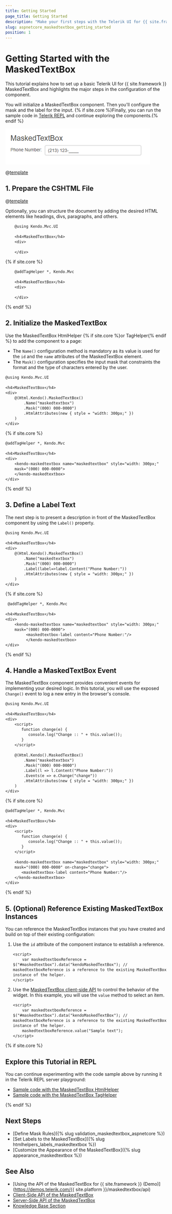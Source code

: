 ```yaml
---
title: Getting Started
page_title: Getting Started
description: "Make your first steps with the Telerik UI for {{ site.framework }} MaskedTextBox component by following a complete step-by-step tutorial."
slug: aspnetcore_maskedtextbox_getting_started
position: 1
---
```


# Getting Started with the MaskedTextBox

This tutorial explains how to set up a basic Telerik UI for {{ site.framework }} MaskedTextBox and highlights the major steps in the configuration of the component.

You will initialize a MaskedTextBox component. Then you'll configure the mask and the label for the input. {% if site.core %}Finally, you can run the sample code in [Telerik REPL](https://netcorerepl.telerik.com/) and continue exploring the components.{% endif %}

 ![Sample Telerik UI for {{ site.framework }} MaskedTextBox](./images/maskedtextbox-getting-started.png)

@[template](/_contentTemplates/core/getting-started-prerequisites.md#repl-component-gs-prerequisites)

## 1. Prepare the CSHTML File

@[template](/_contentTemplates/core/getting-started-directives.md#gs-adding-directives)

Optionally, you can structure the document by adding the desired HTML elements like headings, divs, paragraphs, and others.

```HtmlHelper
    @using Kendo.Mvc.UI

    <h4>MaskedTextBox</h4>
    <div>

    </div>
```
{% if site.core %}
```TagHelper
    @addTagHelper *, Kendo.Mvc

    <h4>MaskedTextBox</h4>
    <div>

    </div>
```
{% endif %}

## 2. Initialize the MaskedTextBox

Use the MaskedTextBox HtmlHelper {% if site.core %}or TagHelper{% endif %} to add the component to a page:

* The `Name()` configuration method is mandatory as its value is used for the `id` and the `name` attributes of the MaskedTextBox element.
* The `Mask()` configuration specifies the input mask that constraints the format and the type of characters entered by the user. 

```HtmlHelper
@using Kendo.Mvc.UI

<h4>MaskedTextBox</h4>
<div>
    @(Html.Kendo().MaskedTextBox()
        .Name("maskedtextbox")
        .Mask("(000) 000-0000")
        .HtmlAttributes(new { style = "width: 300px;" })
    )
</div>
```
{% if site.core %}
```TagHelper
@addTagHelper *, Kendo.Mvc

<h4>MaskedTextBox</h4>
<div>
    <kendo-maskedtextbox name="maskedtextbox" style="width: 300px;"
    mask="(000) 000-0000">
    </kendo-maskedtextbox>
</div>
```
{% endif %}

## 3. Define a Label Text

The next step is to present a description in front of the MaskedTextBox component by using the `Label()` property.

```HtmlHelper
@using Kendo.Mvc.UI

<h4>MaskedTextBox</h4>
<div>
    @(Html.Kendo().MaskedTextBox()
        .Name("maskedtextbox")
        .Mask("(000) 000-0000")
        .Label(label=>label.Content("Phone Number:"))
        .HtmlAttributes(new { style = "width: 300px;" })
    )
</div>
```
{% if site.core %}
```TagHelper
 @addTagHelper *, Kendo.Mvc

<h4>MaskedTextBox</h4>
<div>
    <kendo-maskedtextbox name="maskedtextbox" style="width: 300px;"
    mask="(000) 000-0000">
         <maskedtextbox-label content="Phone Number:"/>
         </kendo-maskedtextbox>
</div>
```
{% endif %}

## 4. Handle a MaskedTextBox Event

The MaskedTextBox component provides convenient events for implementing your desired logic. In this tutorial, you will use the exposed `Change()` event to log a new entry in the browser's console.

```HtmlHelper
@using Kendo.Mvc.UI

<h4>MaskedTextBox</h4>
<div>
    <script>
       function change(e) {
          console.log("Change :: " + this.value());
       }
    </script>

    @(Html.Kendo().MaskedTextBox()
        .Name("maskedtextbox")
        .Mask("(000) 000-0000")
        .Label(l => l.Content("Phone Number:"))
        .Events(e => e.Change("change"))
        .HtmlAttributes(new { style = "width: 300px;" })
    )
</div>
```
{% if site.core %}
```TagHelper
@addTagHelper *, Kendo.Mvc

<h4>MaskedTextBox</h4>
<div>
    <script>
       function change(e) {
          console.log("Change :: " + this.value());
       }
    </script>

    <kendo-maskedtextbox name="maskedtextbox" style="width: 300px;" 
    mask="(000) 000-0000" on-change="change">
       <maskedtextbox-label content="Phone Number:"/>
    </kendo-maskedtextbox>
</div>
```
{% endif %}

## 5. (Optional) Reference Existing MaskedTextBox Instances

You can reference the MaskedTextBox instances that you have created and build on top of their existing configuration:

1. Use the `id` attribute of the component instance to establish a reference.

    ```script
    <script>
        var maskedtextboxReference = $("#maskedtextbox").data("kendoMaskedTextBox"); // maskedtextboxReference is a reference to the existing MaskedTextBox instance of the helper.
    </script>
    ```

1. Use the [MaskedTextBox client-side API](https://docs.telerik.com/kendo-ui/api/javascript/ui/maskedtextbox#methods) to control the behavior of the widget. In this example, you will use the `value` method to select an item.

    ```script
    <script>
        var maskedtextboxReference = $("#maskedtextbox").data("kendoMaskedTextBox"); // maskedtextboxReference is a reference to the existing MaskedTextBox instance of the helper.
        maskedtextboxReference.value("Sample text"); 
    </script>
    ```

{% if site.core %}
## Explore this Tutorial in REPL

You can continue experimenting with the code sample above by running it in the Telerik REPL server playground:

* [Sample code with the MaskedTextBox HtmlHelper](https://netcorerepl.telerik.com/mHuzaJFK05VH4pdR04)
* [Sample code with the MaskedTextBox TagHelper](https://netcorerepl.telerik.com/GHapuJPg06Jyk6BD37)

{% endif %}

## Next Steps

* [Define Mask Rules]({% slug validation_maskedtextbox_aspnetcore %})
* [Set Labels to the MaskedTextBox]({% slug htmlhelpers_labels_maskedtextbox %})
* [Customize the Appearance of the MaskedTextBox]({% slug appearance_maskedtextbox %})

## See Also

* [Using the API of the MaskedTextBox for {{ site.framework }} (Demo)](https://demos.telerik.com/{{ site.platform }}/maskedtextbox/api)
* [Client-Side API of the MaskedTextBox](https://docs.telerik.com/kendo-ui/api/javascript/ui/maskedtextbox)
* [Server-Side API of the MaskedTextBox](/api/maskedtextbox)
* [Knowledge Base Section](/knowledge-base)
